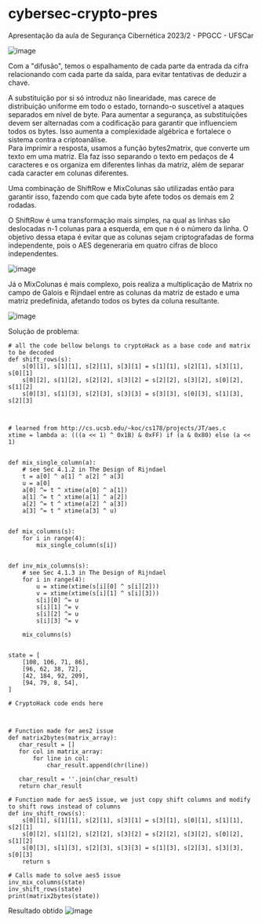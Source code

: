 # cybersec-crypto-pres 

Apresentação da aula de Segurança Cibernética 2023/2 - PPGCC - UFSCar

![image](https://github.com/gabrielmtararam/cybersec-crypto-pres/assets/48295298/5754002e-3b51-404c-af5e-c50c5fae510b)

Com a "difusão", temos o espalhamento de cada parte da entrada da cifra relacionando com cada parte da saída, para evitar tentativas de deduzir a chave.

A substituição por si só introduz não linearidade, mas carece de distribuição uniforme em todo o estado, tornando-o suscetível a ataques separados em nível de byte. Para aumentar a segurança, as substituições devem ser alternadas com a codificação para garantir que influenciem todos os bytes. Isso aumenta a complexidade algébrica e fortalece o sistema contra a criptoanálise.<br>
Para imprimir a resposta, usamos a função bytes2matrix, que converte um texto em uma matriz. Ela faz isso separando o texto em pedaços de 4 caracteres e os organiza em diferentes linhas da matriz, além de separar cada caracter em colunas diferentes.

Uma combinação de ShiftRow e MixColunas são utilizadas então para garantir isso, fazendo com que cada byte afete todos os demais em 2 rodadas.

O ShiftRow é uma transformação mais simples, na qual as linhas são deslocadas n-1 colunas para a esquerda, em que n é o número da linha. O objetivo dessa etapa é evitar que as colunas sejam criptografadas de forma independente, pois o AES degeneraria em quatro cifras de bloco independentes.

![image](https://github.com/gabrielmtararam/cybersec-crypto-pres/assets/100847921/1971950d-ff41-4409-b2be-077bc43e23c4)


Já o MixColunas é mais complexo, pois realiza a multiplicação de Matrix no campo de Galois e Rijndael entre as colunas da matriz de estado e uma matriz predefinida, afetando todos os bytes da coluna resultante.

![image](https://github.com/gabrielmtararam/cybersec-crypto-pres/assets/100847921/023cdebd-f0ef-4834-a988-473fbdf4cc93)

Solução de problema:
```
# all the code bellow belongs to cryptoHack as a base code and matrix to be decoded
def shift_rows(s):
    s[0][1], s[1][1], s[2][1], s[3][1] = s[1][1], s[2][1], s[3][1], s[0][1]
    s[0][2], s[1][2], s[2][2], s[3][2] = s[2][2], s[3][2], s[0][2], s[1][2]
    s[0][3], s[1][3], s[2][3], s[3][3] = s[3][3], s[0][3], s[1][3], s[2][3]



# learned from http://cs.ucsb.edu/~koc/cs178/projects/JT/aes.c
xtime = lambda a: (((a << 1) ^ 0x1B) & 0xFF) if (a & 0x80) else (a << 1)


def mix_single_column(a):
    # see Sec 4.1.2 in The Design of Rijndael
    t = a[0] ^ a[1] ^ a[2] ^ a[3]
    u = a[0]
    a[0] ^= t ^ xtime(a[0] ^ a[1])
    a[1] ^= t ^ xtime(a[1] ^ a[2])
    a[2] ^= t ^ xtime(a[2] ^ a[3])
    a[3] ^= t ^ xtime(a[3] ^ u)


def mix_columns(s):
    for i in range(4):
        mix_single_column(s[i])


def inv_mix_columns(s):
    # see Sec 4.1.3 in The Design of Rijndael
    for i in range(4):
        u = xtime(xtime(s[i][0] ^ s[i][2]))
        v = xtime(xtime(s[i][1] ^ s[i][3]))
        s[i][0] ^= u
        s[i][1] ^= v
        s[i][2] ^= u
        s[i][3] ^= v

    mix_columns(s)


state = [
    [108, 106, 71, 86],
    [96, 62, 38, 72],
    [42, 184, 92, 209],
    [94, 79, 8, 54],
]

# CryptoHack code ends here



# Function made for aes2 issue
def matrix2bytes(matrix_array):
   char_result = []
   for col in matrix_array:
       for line in col:
           char_result.append(chr(line))

   char_result = ''.join(char_result)
   return char_result

# Function made for aes5 issue, we just copy shift columns and modify to shift rows instead of columns
def inv_shift_rows(s):
    s[0][1], s[1][1], s[2][1], s[3][1] = s[3][1], s[0][1], s[1][1], s[2][1]
    s[0][2], s[1][2], s[2][2], s[3][2] = s[2][2], s[3][2], s[0][2], s[1][2]
    s[0][3], s[1][3], s[2][3], s[3][3] = s[1][3], s[2][3], s[3][3], s[0][3]
    return s

# Calls made to solve aes5 issue
inv_mix_columns(state)
inv_shift_rows(state)
print(matrix2bytes(state))
```
Resultado obtido
![image](https://github.com/gabrielmtararam/cybersec-crypto-pres/assets/44845442/a05e0c40-104e-4e58-8b17-1494a322b4e7)

